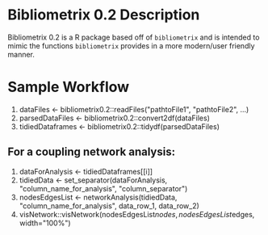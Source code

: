 # Bibliometrix 0.2 Description

Bibliometrix 0.2 is a R package based off of `bibliometrix` and is intended to 
mimic the functions `bibliometrix` provides in a more modern/user friendly manner.

# Sample Workflow
1. dataFiles <- bibliometrix0.2::readFiles("pathtoFile1", "pathtoFile2", ...)
2. parsedDataFiles <- bibliometrix0.2::convert2df(dataFiles)
3. tidiedDataframes <- bibliometrix0.2::tidydf(parsedDataFiles)

## For a coupling network analysis:
1. dataForAnalysis <- tidiedDataframes[[i]]
2. tidiedData <- set_separator(dataForAnalysis, "column_name_for_analysis", "column_separator")
3. nodesEdgesList <- networkAnalysis(tidiedData, "column_name_for_analysis", data_row_1, data_row_2)
4. visNetwork::visNetwork(nodesEdgesList$nodes, nodesEdgesList$edges, width="100%")
